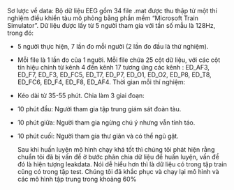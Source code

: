 Sơ lược về data:
Bộ dữ liệu EEG gồm 34 file .mat được thu thập từ một thí nghiệm điều khiển tàu mô phỏng
bằng phần mềm “Microsoft Train Simulator”. Dữ liệu được lấy từ 5 người tham gia với tần số
mẫu là 128Hz, trong đó:
- 5 người thực hiện, 7 lần đo mỗi người (2 lần đo đầu là thử nghiệm).
- Mỗi file là 1 lần đo của 1 người.
Mỗi file chứa 25 cột dữ liệu, với các cột tín hiệu chính từ kênh 4 đến kênh 17 tương ứng các
kênh :
ED_AF3, ED_F7, ED_F3, ED_FC5, ED_T7, ED_P7, ED_O1, ED_O2, ED_P8, ED_T8,
ED_FC6, ED_F4, ED_F8, ED_AF4.
Thời gian mỗi thí nghiệm:
- Kéo dài từ 35-55 phút.
Chia làm 3 giai đoạn:
- 10 phút đầu: Người tham gia tập trung giám sát đoàn tàu.
- 10 phút giữa: Người tham gia ngừng chú ý nhưng vẫn tỉnh táo.
- 10 phút cuối: Người tham gia thư giãn và có thể ngủ gật.

  Sau khi huấn luyện mô hình chạy khá tốt thì chúng tôi phát hiện rằng chuẩn tôi đã bị vấn đề ở bước
  phân chia dữ liệu để huấn luyện, vấn đề đó là hiện tượng leakdata. Nói dễ hiểu hơn thì là dữ liệu có trong tập
  train cũng có trong tập test. Chúng tôi đã khắc phục và chạy lại mô hình và các mô hình tập trung trong khoảng 60%
